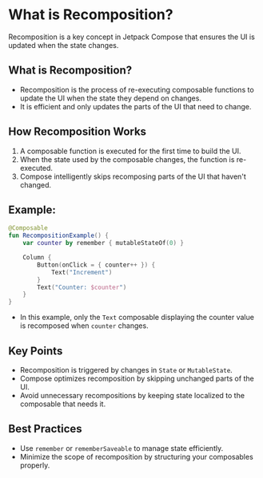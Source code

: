 # What is Recomposition?

Recomposition is a key concept in Jetpack Compose that ensures the UI is updated when the state changes.

## What is Recomposition?
- Recomposition is the process of re-executing composable functions to update the UI when the state they depend on changes.
- It is efficient and only updates the parts of the UI that need to change.

## How Recomposition Works
1. A composable function is executed for the first time to build the UI.
2. When the state used by the composable changes, the function is re-executed.
3. Compose intelligently skips recomposing parts of the UI that haven't changed.

## Example:
```kotlin
@Composable
fun RecompositionExample() {
    var counter by remember { mutableStateOf(0) }

    Column {
        Button(onClick = { counter++ }) {
            Text("Increment")
        }
        Text("Counter: $counter")
    }
}
```
- In this example, only the `Text` composable displaying the counter value is recomposed when `counter` changes.

## Key Points
- Recomposition is triggered by changes in `State` or `MutableState`.
- Compose optimizes recomposition by skipping unchanged parts of the UI.
- Avoid unnecessary recompositions by keeping state localized to the composable that needs it.

## Best Practices
- Use `remember` or `rememberSaveable` to manage state efficiently.
- Minimize the scope of recomposition by structuring your composables properly.
